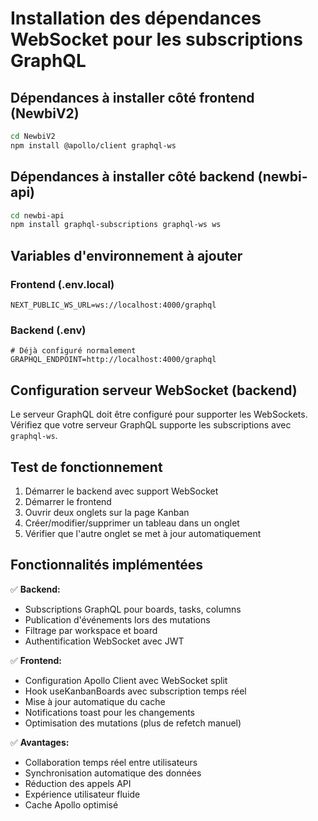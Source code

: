 # Installation des dépendances WebSocket pour les subscriptions GraphQL

## Dépendances à installer côté frontend (NewbiV2)

```bash
cd NewbiV2
npm install @apollo/client graphql-ws
```

## Dépendances à installer côté backend (newbi-api)

```bash
cd newbi-api
npm install graphql-subscriptions graphql-ws ws
```

## Variables d'environnement à ajouter

### Frontend (.env.local)
```env
NEXT_PUBLIC_WS_URL=ws://localhost:4000/graphql
```

### Backend (.env)
```env
# Déjà configuré normalement
GRAPHQL_ENDPOINT=http://localhost:4000/graphql
```

## Configuration serveur WebSocket (backend)

Le serveur GraphQL doit être configuré pour supporter les WebSockets. Vérifiez que votre serveur GraphQL supporte les subscriptions avec `graphql-ws`.

## Test de fonctionnement

1. Démarrer le backend avec support WebSocket
2. Démarrer le frontend
3. Ouvrir deux onglets sur la page Kanban
4. Créer/modifier/supprimer un tableau dans un onglet
5. Vérifier que l'autre onglet se met à jour automatiquement

## Fonctionnalités implémentées

✅ **Backend:**
- Subscriptions GraphQL pour boards, tasks, columns
- Publication d'événements lors des mutations
- Filtrage par workspace et board
- Authentification WebSocket avec JWT

✅ **Frontend:**
- Configuration Apollo Client avec WebSocket split
- Hook useKanbanBoards avec subscription temps réel
- Mise à jour automatique du cache
- Notifications toast pour les changements
- Optimisation des mutations (plus de refetch manuel)

✅ **Avantages:**
- Collaboration temps réel entre utilisateurs
- Synchronisation automatique des données
- Réduction des appels API
- Expérience utilisateur fluide
- Cache Apollo optimisé
